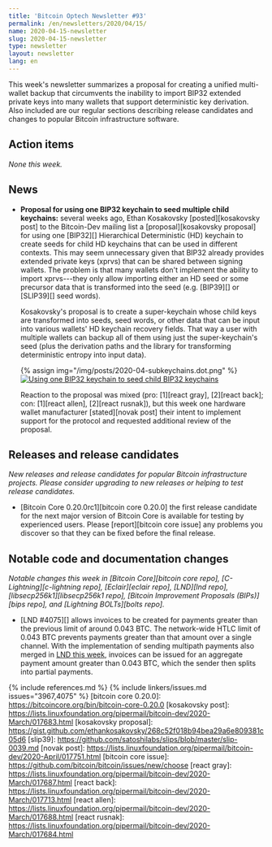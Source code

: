 ```yaml
---
title: 'Bitcoin Optech Newsletter #93'
permalink: /en/newsletters/2020/04/15/
name: 2020-04-15-newsletter
slug: 2020-04-15-newsletter
type: newsletter
layout: newsletter
lang: en
---
```

This week's newsletter summarizes a proposal for creating a unified
multi-wallet backup that circumvents the inability to import BIP32
extended private keys into many wallets that support deterministic key
derivation.  Also included are our regular sections describing release
candidates and changes to popular Bitcoin infrastructure software.

## Action items

*None this week.*

## News

- **Proposal for using one BIP32 keychain to seed multiple child keychains:**
  several weeks ago, Ethan Kosakovsky [posted][kosakovsky post] to the
  Bitcoin-Dev mailing list a [proposal][kosakovsky proposal] for using
  one [BIP32][] Hierarchical Deterministic (HD) keychain to create seeds
  for child HD keychains that can be used in different contexts.  This
  may seem unnecessary given that BIP32 already provides extended
  private keys (xprvs) that can be shared between signing wallets.  The
  problem is that many wallets don't implement the ability to import
  xprvs---they only allow importing either an HD seed or some precursor
  data that is transformed into the seed (e.g.  [BIP39][] or [SLIP39][]
  seed words).

    Kosakovsky's proposal is to create a super-keychain whose child keys
    are transformed into seeds, seed words, or other data that can be
    input into various wallets' HD keychain recovery fields.  That way a
    user with multiple wallets can backup all of them using just the
    super-keychain's seed (plus the derivation paths and the library for
    transforming deterministic entropy into input data).

    {% assign img="/img/posts/2020-04-subkeychains.dot.png" %}
    [![Using one BIP32 keychain to seed child BIP32 keychains]({{img}})]({{img}})

    Reaction to the proposal was mixed (pro: [1][react gray], [2][react back]; con: [1][react allen], [2][react rusnak]), but this week one hardware wallet
    manufacturer [stated][novak post] their intent to implement support
    for the protocol and requested additional review of the proposal.

## Releases and release candidates

*New releases and release candidates for popular Bitcoin infrastructure
projects.  Please consider upgrading to new releases or helping to test
release candidates.*

- [Bitcoin Core 0.20.0rc1][bitcoin core 0.20.0] the first release
  candidate for the next major version of Bitcoin Core is available for
  testing by experienced users.  Please [report][bitcoin core issue] any
  problems you discover so that they can be fixed before the final
  release.

## Notable code and documentation changes

*Notable changes this week in [Bitcoin Core][bitcoin core repo],
[C-Lightning][c-lightning repo], [Eclair][eclair repo], [LND][lnd repo],
[libsecp256k1][libsecp256k1 repo], [Bitcoin Improvement Proposals
(BIPs)][bips repo], and [Lightning BOLTs][bolts repo].*

- [LND #4075][] allows invoices to be created for payments greater than the
  previous limit of around 0.043 BTC. The network-wide HTLC limit of 0.043 BTC
  prevents payments greater than that amount over a single channel. With the
  implementation of sending multipath payments also
  merged in [LND this week](#lnd-3967), invoices can be issued for an aggregate
  payment amount greater than 0.043 BTC, which the sender then splits into
  partial payments.

{% include references.md %}
{% include linkers/issues.md issues="3967,4075" %}
[bitcoin core 0.20.0]: https://bitcoincore.org/bin/bitcoin-core-0.20.0
[kosakovsky post]: https://lists.linuxfoundation.org/pipermail/bitcoin-dev/2020-March/017683.html
[kosakovsky proposal]: https://gist.github.com/ethankosakovsky/268c52f018b94bea29a6e809381c05d6
[slip39]: https://github.com/satoshilabs/slips/blob/master/slip-0039.md
[novak post]: https://lists.linuxfoundation.org/pipermail/bitcoin-dev/2020-April/017751.html
[bitcoin core issue]: https://github.com/bitcoin/bitcoin/issues/new/choose
[react gray]: https://lists.linuxfoundation.org/pipermail/bitcoin-dev/2020-March/017687.html
[react back]: https://lists.linuxfoundation.org/pipermail/bitcoin-dev/2020-March/017713.html
[react allen]: https://lists.linuxfoundation.org/pipermail/bitcoin-dev/2020-March/017688.html
[react rusnak]: https://lists.linuxfoundation.org/pipermail/bitcoin-dev/2020-March/017684.html
